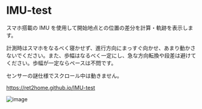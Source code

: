 # IMU-test

スマホ搭載の IMU を使用して開始地点との位置の差分を計算・軌跡を表示します。

計測時はスマホをなるべく寝かせず、進行方向にまっすぐ向かせ、あまり動かさないでください。また、歩幅はなるべく一定にし、急な方向転換や段差は避けてください。歩幅が一定ならペースは不問です。

センサーの謎仕様でスクロール中は動きません。

https://ret2home.github.io/IMU-test

![image](https://user-images.githubusercontent.com/47498872/154782408-554ae02f-dea3-4d6a-a375-fcf6e208dfcf.png)
